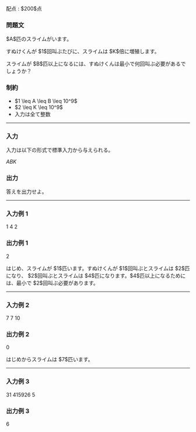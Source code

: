 
<div>

<span>

<span>

<p>
配点 : $200$点
</p>

<div>

<section>

### **問題文**

<p>
$A$匹のスライムがいます。
</p>

<p>
すぬけくんが $1$回叫ぶたびに、スライムは $K$倍に増殖します。
</p>

<p>
スライムが $B$匹以上になるには、すぬけくんは最小で何回叫ぶ必要があるでしょうか？
</p>

</section>

</div>

<div>

<section>

### **制約**

<ul>

<li>
$1 \leq A \leq B \leq 10^9$
</li>

<li>
$2 \leq K \leq 10^9$
</li>

<li>
入力は全て整数
</li>

</ul>

</section>

</div>

---

<div>

<div>

<section>

### **入力**

<p>
入力は以下の形式で標準入力から与えられる。
</p>

<div>

$A$$B$$K$
</div>

</section>

</div>

<div>

<section>

### **出力**

<p>
答えを出力せよ。
</p>

</section>

</div>

</div>

---

<div>

<section>

### **入力例 1**

<div>

1 4 2

</div>

</section>

</div>

<div>

<section>

### **出力例 1**

<div>

2

</div>

<p>
はじめ、スライムが $1$匹います。すぬけくんが $1$回叫ぶとスライムは $2$匹になり、 $2$回叫ぶとスライムは $4$匹になります。$4$匹以上になるためには、最小で $2$回叫ぶ必要があります。
</p>

</section>

</div>

---

<div>

<section>

### **入力例 2**

<div>

7 7 10

</div>

</section>

</div>

<div>

<section>

### **出力例 2**

<div>

0

</div>

<p>
はじめからスライムは $7$匹います。
</p>

</section>

</div>

---

<div>

<section>

### **入力例 3**

<div>

31 415926 5

</div>

</section>

</div>

<div>

<section>

### **出力例 3**

<div>

6

</div>

</section>

</div>

</span>

</span>

</div>

